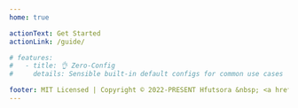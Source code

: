 ```yaml
---
home: true

actionText: Get Started
actionLink: /guide/

# features:
#   - title: 👌 Zero-Config
#     details: Sensible built-in default configs for common use cases

footer: MIT Licensed | Copyright © 2022-PRESENT Hfutsora &nbsp; <a href="https://beian.miit.gov.cn/" target="_blank">皖ICP备2024063159号</a>
---
```


